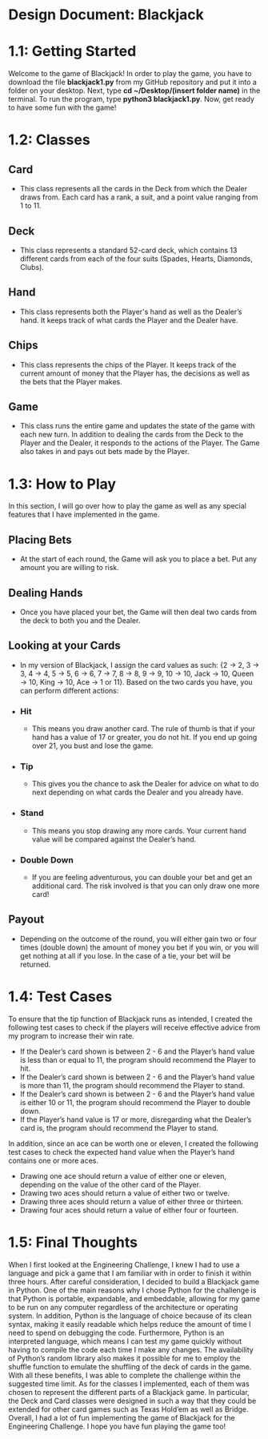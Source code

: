 # **Design Document: Blackjack**

# **1.1: Getting Started**
 
Welcome to the game of Blackjack! In order to play the game, you have to download the file **blackjack1.py** from my GitHub repository and put it into a folder on your desktop. Next, type **cd ~/Desktop/(insert folder name)** in the terminal. To run the program, type **python3 blackjack1.py**. Now, get ready to have some fun with the game!

# **1.2: Classes**

## **Card**
- This class represents all the cards in the Deck from which the Dealer draws from. Each card has a rank, a suit, and a point value ranging from 1 to 11.
## **Deck**
- This class represents a standard 52-card deck, which contains 13 different cards from each of the four suits (Spades, Hearts, Diamonds, Clubs). 
## **Hand**
- This class represents both the Player's hand as well as the Dealer’s hand. It keeps track of what cards the Player and the Dealer have.
## **Chips**
- This class represents the chips of the Player. It keeps track of the current amount of money that the Player has, the decisions as well as the bets that the Player makes.
## **Game**
- This class runs the entire game and updates the state of the game with each new turn. In addition to dealing the cards from the Deck to the Player and the Dealer, it responds to the actions of the Player. The Game also takes in and pays out bets made by the Player.

# **1.3: How to Play**

In this section, I will go over how to play the game as well as any special features that I have implemented in the game.

## **Placing Bets**
- At the start of each round, the Game will ask you to place a bet. Put any amount you are willing to risk.

## **Dealing Hands**
- Once you have placed your bet, the Game will then deal two cards from the deck to both you and the Dealer. 

## **Looking at your Cards**
- In my version of Blackjack, I assign the card values as such: {2 → 2, 3 → 3, 4 → 4, 5 → 5, 6 → 6, 7 → 7, 8 → 8, 9 → 9, 10 → 10, Jack → 10, Queen → 10, King → 10, Ace → 1 or 11}. Based on the two cards you have, you can perform different actions:

- ### **Hit**
  - This means you draw another card. The rule of thumb is that if your hand has a value of 17 or greater, you do not hit. If you end up going over 21, you bust and lose the game.
- ### **Tip**
  - This gives you the chance to ask the Dealer for advice on what to do next depending on what cards the Dealer and you already have.
- ### **Stand**
  - This means you stop drawing any more cards. Your current hand value  will be compared against the Dealer’s hand.
- ### **Double Down**
  - If you are feeling adventurous, you can double your bet and get an additional card. The risk involved is that you can only draw one more card!

## **Payout**
- Depending on the outcome of the round, you will either gain two or four times (double down) the amount of money you bet if you win, or you will get nothing at all if you lose. In the case of a tie, your bet will be returned.

# **1.4: Test Cases**

To ensure that the tip function of Blackjack runs as intended, I created the following test cases to check if the players will receive effective advice from my program to increase their win rate.

- If the Dealer’s card shown is between 2 - 6 and the Player’s hand value is less than or equal to 11, the program should recommend the Player to hit.
- If the Dealer’s card shown is between 2 - 6 and the Player’s hand value is more than 11, the program should recommend the Player to stand.
- If the Dealer’s card shown is between 2 - 6 and the Player’s hand value is either 10 or 11, the program should recommend the Player to double down.
- If the Player’s hand value is 17 or more, disregarding what the Dealer’s card is, the program should recommend the Player to stand.

In addition, since an ace can be worth one or eleven, I created the following test cases to check the expected hand value when the Player’s hand contains one or more aces.

- Drawing one ace should return a value of either one or eleven, depending on the value of the other card of the Player.
- Drawing two aces should return a value of either two or twelve.
- Drawing three aces should return a value of either three or thirteen.
- Drawing four aces should return a value of either four or fourteen.

# **1.5: Final Thoughts**

When I first looked at the Engineering Challenge, I knew I had to use a language and pick a game that I am familiar with in order to finish it within three hours. After careful consideration, I decided to build a Blackjack game in Python. One of the main reasons why I chose Python for the challenge is that Python is portable, expandable, and embeddable, allowing for my game to be run on any computer regardless of the architecture or operating system. In addition, Python is the language of choice because of its clean syntax, making it easily readable which helps reduce the amount of time I need to spend on debugging the code. Furthermore, Python is an interpreted language, which means I can test my game quickly without having to compile the code each time I make any changes. The availability of Python’s random library also makes it possible for me to employ the shuffle function to emulate the shuffling of the deck of cards in the game. With all these benefits, I was able to complete the challenge within the suggested time limit. As for the classes I implemented, each of them was chosen to represent the different parts of a Blackjack game. In particular, the Deck and Card classes were designed in such a way that they could be extended for other card games such as Texas Hold’em as well as Bridge. Overall, I had a lot of fun implementing the game of Blackjack for the Engineering Challenge. I hope you have fun playing the game too!

